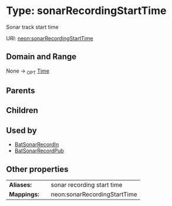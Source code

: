 
# Type: sonarRecordingStartTime


Sonar track start time

URI: [neon:sonarRecordingStartTime](https://data.neonscience.org/sonarRecordingStartTime)


## Domain and Range

None ->  <sub>OPT</sub> [Time](types/Time.md)

## Parents


## Children


## Used by

 * [BatSonarRecordIn](BatSonarRecordIn.md)
 * [BatSonarRecordPub](BatSonarRecordPub.md)

## Other properties

|  |  |  |
| --- | --- | --- |
| **Aliases:** | | sonar recording start time |
| **Mappings:** | | neon:sonarRecordingStartTime |

